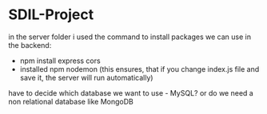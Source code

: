 # SDIL-Project


in the server folder i used the command to install packages we can use in the backend: 
- npm install express cors 
- installed npm nodemon (this ensures, that if you change index.js file and save it, the server will run automatically)

have to decide which database we want to use -  MySQL? or do we need a non relational database like MongoDB